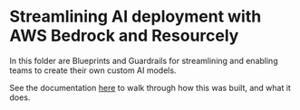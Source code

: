 # Streamlining AI deployment with AWS Bedrock and Resourcely

In this folder are Blueprints and Guardrails for streamlining and enabling teams to create their own custom AI models.

See the documentation [here](https://docs.resourcely.io/build/using-resourcely/use-cases/streamline-and-govern-ai) to walk through how this was built, and what it does.
